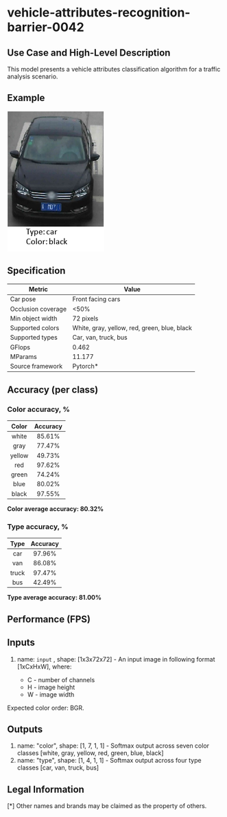 # vehicle-attributes-recognition-barrier-0042

## Use Case and High-Level Description

This model presents a vehicle attributes classification algorithm for a traffic analysis scenario.

## Example

![](./vehicle-attributes-recognition-barrier-0042-1.png)

## Specification

| Metric                | Value                                        |
|-----------------------|----------------------------------------------|
| Car pose              | Front facing cars                            |
| Occlusion coverage    | <50%                                         |
| Min object width      | 72 pixels                                    |
| Supported colors      | White, gray, yellow, red, green, blue, black |
| Supported types       | Car, van, truck, bus                         |
| GFlops                | 0.462                                        |
| MParams               | 11.177                                       |
| Source framework      | Pytorch\*                                    |

## Accuracy (per class)

### Color accuracy, %

| Color    | Accuracy   |
|:--------:|:----------:|
| white    | 85.61%     |
| gray     | 77.47%     |
| yellow   | 49.73%     |
| red      | 97.62%     |
| green    | 74.24%     |
| blue     | 80.02%     |
| black    | 97.55%     |

**Color average accuracy: 80.32%**

### Type accuracy, %

| Type  | Accuracy |
|:-----:|:--------:|
| car   | 97.96%   |
| van   | 86.08%   |
| truck | 97.47%   |
| bus   | 42.49%   |

**Type average accuracy: 81.00%**

## Performance (FPS)

## Inputs

1.	name: `input` , shape: [1x3x72x72] - An input image in following format
[1xCxHxW], where:

    - C - number of channels
    - H - image height
    - W - image width

Expected color order: BGR.

## Outputs

1.	name: "color", shape: [1, 7, 1, 1] - Softmax output across seven color classes
    [white, gray, yellow, red, green, blue, black]
2.	name: "type", shape: [1, 4, 1, 1] - Softmax output across four type classes
    [car, van, truck, bus]

## Legal Information
[\*] Other names and brands may be claimed as the property of others.

